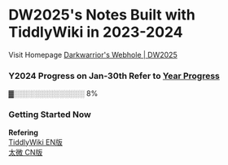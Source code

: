 # DW2025's Notes Built with TiddlyWiki in 2023-2024
Visit Homepage [Darkwarrior's Webhole | DW2025](https://darkwarrior2025.xyz)    

### Y2024 Progress on Jan-30th   Refer to [Year Progress](https://progressbarserver.appspot.com/)

▓░░░░░░░░░░░░░░ 8%    

### Getting Started Now 
**Refering**    
[TiddlyWiki EN版](https://tiddlywiki.com/#GettingStarted)      
[太微 CN版](https://keatonlao.github.io/tiddlywiki-xp/)    
